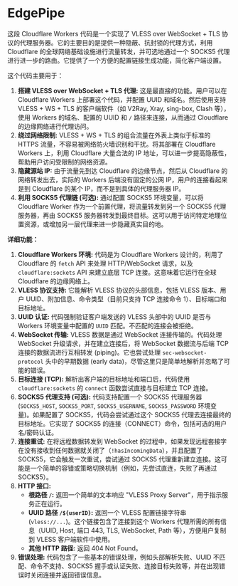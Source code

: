 # EdgePipe
这段 Cloudflare Workers 代码是一个实现了 VLESS over WebSocket + TLS 协议的代理服务器。它的主要目的是提供一种隐蔽、抗封锁的代理方式，利用 Cloudflare 的全球网络基础设施进行流量转发，并可选地通过一个 SOCKS5 代理进行进一步的路由。它提供了一个方便的配置链接生成功能，简化客户端设置。

这个代码主要用于：

1.  **搭建 VLESS over WebSocket + TLS 代理:** 这是最直接的功能。用户可以在 Cloudflare Workers 上部署这个代码，并配置 UUID 和域名。然后使用支持 VLESS + WS + TLS 的客户端软件（如 V2Ray, Xray, sing-box, Clash 等），使用 Workers 的域名、配置的 UUID 和 `/` 路径来连接，从而通过 Cloudflare 的边缘网络进行代理访问。
2.  **绕过网络限制:** VLESS + WS + TLS 的组合流量在外表上类似于标准的 HTTPS 流量，不容易被网络防火墙识别和干扰。将其部署在 Cloudflare Workers 上，利用 Cloudflare 大量合法的 IP 地址，可以进一步提高隐蔽性，帮助用户访问受限制的网络资源。
3.  **隐藏源站 IP:** 由于流量先到达 Cloudflare 的边缘节点，然后从 Cloudflare 的网络转发出去，实际的 Workers 后端没有固定的公网 IP，用户的连接看起来是到 Cloudflare 的某个 IP，而不是到具体的代理服务器 IP。
4.  **利用 SOCKS5 代理链 (可选):** 通过配置 SOCKS5 环境变量，可以将 Cloudflare Worker 作为一个前置代理，将流量转发到另一个 SOCKS5 代理服务器，再由 SOCKS5 服务器转发到最终目标。这可以用于访问特定地理位置资源，或增加另一层代理来进一步隐藏真实目的地。

**详细功能：**

1.  **Cloudflare Workers 环境:** 代码是为 Cloudflare Workers 设计的，利用了 Cloudflare 的 `fetch` API 来处理 HTTP/WebSocket 请求，以及 `cloudflare:sockets` API 来建立底层 TCP 连接。这意味着它运行在全球 Cloudflare 的边缘网络上。
2.  **VLESS 协议支持:** 它能解析 VLESS 协议的头部信息，包括 VLESS 版本、用户 UUID、附加信息、命令类型（目前只支持 TCP 连接命令 1）、目标端口和目标地址。
3.  **UUID 认证:** 代码强制验证客户端发送的 VLESS 头部中的 UUID 是否与 Workers 环境变量中配置的 `UUID` 匹配。不匹配的连接会被拒绝。
4.  **WebSocket 传输:** VLESS 数据是通过 WebSocket 连接传输的。代码处理 WebSocket 升级请求，并在建立连接后，将 WebSocket 数据流与后端 TCP 连接的数据流进行互相转发 (piping)。它也尝试处理 `sec-websocket-protocol` 头中的早期数据 (early data)，尽管这里只是简单地解析并忽略了可能的错误。
5.  **目标连接 (TCP):** 解析出客户端的目标地址和端口后，代码使用 `cloudflare:sockets` 的 `connect` 函数尝试直接与目标建立 TCP 连接。
6.  **SOCKS5 代理支持 (可选):** 代码支持配置一个 SOCKS5 代理服务器 (`SOCKS5_HOST`, `SOCKS5_PORT`, `SOCKS5_USERNAME`, `SOCKS5_PASSWORD` 环境变量)。如果配置了 SOCKS5，代码会尝试通过这个 SOCKS5 代理去连接最终的目标地址。它实现了 SOCKS5 的连接（CONNECT）命令，包括可选的用户名/密码认证。
7.  **连接重试:** 在将远程数据转发到 WebSocket 的过程中，如果发现远程套接字在没有接收到任何数据就关闭了（`!hasIncomingData`），并且配置了 SOCKS5，它会触发一次重试，尝试通过 SOCKS5 代理重新建立连接。这可能是一个简单的容错或策略切换机制（例如，先尝试直连，失败了再通过 SOCKS5）。
8.  **HTTP 接口:**
    *   **根路径 `/`:** 返回一个简单的文本响应 "VLESS Proxy Server"，用于指示服务正在运行。
    *   **UUID 路径 `/${userID}`:** 返回一个 VLESS 配置链接字符串 (`vless://...`)。这个链接包含了连接到这个 Workers 代理所需的所有信息（UUID, Host, 端口 443, TLS, WebSocket, Path 等），方便用户复制到 VLESS 客户端软件中使用。
    *   **其他 HTTP 路径:** 返回 404 Not Found。
9.  **错误处理:** 代码包含了一些基本的错误处理，例如头部解析失败、UUID 不匹配、命令不支持、SOCKS5 握手或认证失败、连接目标失败等，并在出现错误时关闭连接并返回错误信息。
